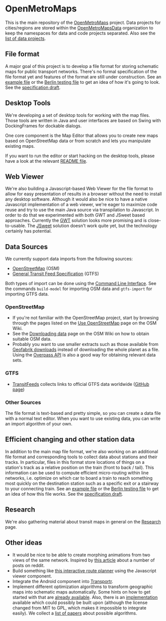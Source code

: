 # OpenMetroMaps

This is the main repository of the
[OpenMetroMaps](https://www.openmetromaps.org) project.
Data projects for cities/regions are stored within the
[OpenMetroMapsData](https://github.com/OpenMetroMapsData) organization to keep
the namespaces for data and code projects separated. Also see the
[list of data projects](data-projects.md).

## File format

A major goal of this project is to develop a file format for storing schematic
maps for public transport networks.
There's no formal specification of the file format yet and features of the
format are still under construction.
See an [example file](example-data/example.xml)
or the [Berlin testing file](java/test-data/src/main/resources/berlin.xml)
to get an idea of how it's going to look.
See the [specification draft](spec-map-format.md).

## Desktop Tools

We're developing a set of desktop tools for working with the map files.
Those tools are written in Java and user interfaces are based on Swing with
DockingFrames for dockable dialogs.

One core component is the Map Editor that allows you to create new maps based on
OpenStreetMap data or from scratch and lets you manipulate existing maps.

If you want to run the editor or start hacking on the desktop tools, please have
a look at the relevant
[README file](java/README.md).

## Web Viewer

We're also building a Javascript-based Web Viewer for the file format to
allow for easy presentation of results in a browser without the need to install
any desktop software. Although it would also be nice to have a native Javascript
implementation of a web viewer, we're eager to maximize code reuse and try to
use the main Java source via transpilation to Javascript. In order to do that
we experimented with both GWT and JSweet based approaches. Currently the
[GWT](java/maps-gwt) solution looks more promising and is close-to-usable.
The [JSweet](jsweet) solution doesn't work quite yet, but the technology
certainly has potential.

## Data Sources

We currently support data imports from the following sources:
* [OpenStreetMap](https://www.openstreetmap.org/about) (OSM)
* [General Transit Feed Specification](http://gtfs.org) (GTFS)

Both types of import can be done using the [Command Line
Interface](java/README.md#command-line-interface-cli).
See the commands `build-model` for importing OSM data and `gtfs-import` for
importing GTFS data.

### OpenStreetMap

* If you're not familiar with the OpenStreetMap project, start by browsing
  through the pages listed on the [Use
  OpenStreetMap](https://wiki.openstreetmap.org/wiki/Use_OpenStreetMap)
  page on the OSM Wiki.
* See the [Downloading
  data](https://wiki.openstreetmap.org/wiki/Downloading_data) page
  on the OSM Wiki on how to obtain suitable OSM data.
* Probably you want to use smaller extracts such as those available from
  [Geofabrik downloads](http://download.geofabrik.de) instead of downloading
  the whole planet as a file. Using the [Overpass
  API](https://wiki.openstreetmap.org/wiki/Overpass_API) is also a good
  way for obtaining relevant data sets.

### GTFS

* [TransitFeeds](https://transitfeeds.com) collects links to
  official GTFS data worldwide ([GitHub page](https://github.com/TransitFeeds))

### Other Sources

The file format is text-based and pretty simple, so you can create a data
file with a normal text editor.
When you want to use existing data, you can write an import algorithm of
your own.

## Efficient changing and other station data

In addition to the main map file format, we're also working on an additional
file format and corresponding tools to collect data about stations and their
tracks. In particular, files in this format store locations of things on a station's
track as a relative position on the train (front to back / tail).
This information can be used to compute efficient micro-routing within line
networks, i.e. optimize on which car to board a train to reach something most
quickly on the destination station such as a specific exit or a stairway to your
connecting train.
See an [example file](example-data/example-changes.xml)
or the [Berlin testing file](java/test-data/src/main/resources/berlin-changes.xml)
to get an idea of how this file works.
See the [specification draft](spec-change-format.md).

## Research

We're also gathering material about transit maps in general on the
[Research](research/Research.md)
page.

## Other ideas

* It would be nice to be able to create morphing animations from two views
  of the same network. Inspired by
  [this article](http://mymodernmet.com/animated-subway-maps) about
  a number of posts on reddit.
* Build something like [this interactive route planner](http://jannisr.de/vbb-map-routing) using
  the Javascript viewer component.
* Integrate the Android component into
  [Transportr](https://github.com/grote/Transportr).
* Implement different optimization algorithms to transform geographic
  maps into schematic maps automatically. Some hints on how to get started
  with that are [already available](java#writing-an-optimization-algorithm).
  Also, there is an
  [implementation](https://github.com/dirkschumacher/TransitmapSolver.jl)
  available which could possibly be built upon (although the license changed
  from MIT to GPL, which makes it impossible to integrate easily).
  We collect a [list of papers](research/Research.md#optimization-algorithms)
  about possible algorithms.
